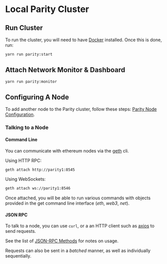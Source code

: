 # Local Parity Cluster

## Run Cluster
To run the cluster, you will need to have [Docker](https://www.docker.com/products/docker-desktop) installed. Once this is done, run:

```bash
yarn run parity:start
```

## Attach Network Monitor & Dashboard

```bash
yarn run parity:monitor
```

## Configuring A Node

To add another node to the Parity cluster, follow these steps: [Parity Node Configuration](parity-configuration.md).

### Talking to a Node

#### Command Line
You can communicate with ethereum nodes via the [geth](https://geth.ethereum.org/) cli.

Using HTTP RPC:
```bash
geth attach http://parity1:8545
```

Using WebSockets:
```bash
geth attach ws://parity1:8546
```

Once attached, you will be able to run various commands with objects provided in the get command line interface (_eth_, _web3_, _net_).

#### JSON RPC

To talk to a node, you can use `curl`, or a an HTTP client such as [axios](https://www.npmjs.com/package/axios) to send requests.

See the list of [JSON-RPC Methods](https://github.com/ethereum/wiki/wiki/JSON-RPC#json-rpc-methods) for notes on usage.

Requests can also be sent in a _batched_ manner, as well as individually sequentially.
